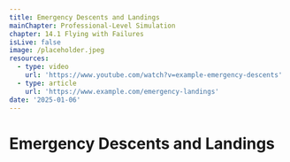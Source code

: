 ```yaml
---
title: Emergency Descents and Landings
mainChapter: Professional-Level Simulation
chapter: 14.1 Flying with Failures
isLive: false
image: /placeholder.jpeg
resources:
  - type: video
    url: 'https://www.youtube.com/watch?v=example-emergency-descents'
  - type: article
    url: 'https://www.example.com/emergency-landings'
date: '2025-01-06'
---
```


# Emergency Descents and Landings
